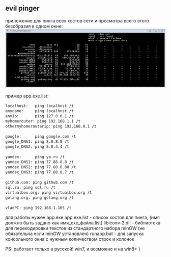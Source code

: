 ## evil pinger ##
приложение для пинга всех хостов сети и просмотра всего этого безобразия в одном окне: 
![ping example](/animation.gif)

пример app.exe.list:
```
localhost:   ping localhost /t
anyname:     ping localhost /t
anyip:       ping 127.0.0.1 /t
myhomerouter: ping 192.168.1.1 /t
othermyhomerouterip: ping 192.168.0.1 /t

google:      ping google.com /t
google_DNS1: ping 8.8.8.8 /t
google_DNS2: ping 8.8.4.4 /t

yandex:      ping ya.ru /t
yandex_DNS1: ping 77.88.8.8 /t
yandex DNS2: ping 77.88.8.88 /t
yandex_DNS3: ping 77.88.8.7 /t

github.com: ping github.com /t
sql.ru: ping sql.ru /t
virtualbox.org: ping virtualbox.org /t
golang.org: ping golang.org /t

vladPC: ping 192.168.1.105 /t
```

для работы нужен 
app.exe
app.exe.list - список хостов для пинга, (имя должно быть задано как имя_ехе_файла.list)
libiconv-2.dll - библиотека для перекодировки текстов из стандартного набора minGW (не обязательна если minGW установлен)
runapp.bat - для запуска консольного окна с нужным количеством строк и колонок


PS: работает только в русской! win7, и возможно и на win8+ )
